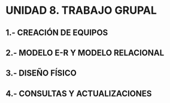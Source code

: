 
# UNIDAD 8. TRABAJO GRUPAL

## 1.- CREACIÓN DE EQUIPOS

## 2.- MODELO E-R Y MODELO RELACIONAL

## 3.- DISEÑO FÍSICO

## 4.- CONSULTAS Y ACTUALIZACIONES
